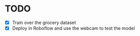 # TODO

* [x] Train over the grocery dataset
* [x] Deploy in Roboflow and use the webcam to test the model
